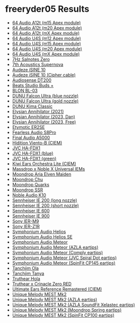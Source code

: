 # freeryder05 Results

- [64 Audio A12t (m15 Apex module)](./in-ear/64%20Audio%20A12t%20(m15%20Apex%20module))
- [64 Audio A12t (m20 Apex module)](./in-ear/64%20Audio%20A12t%20(m20%20Apex%20module))
- [64 Audio A12t (mX Apex module)](./in-ear/64%20Audio%20A12t%20(mX%20Apex%20module))
- [64 Audio U4S (m12 Apex module)](./in-ear/64%20Audio%20U4S%20(m12%20Apex%20module))
- [64 Audio U4S (m15 Apex module)](./in-ear/64%20Audio%20U4S%20(m15%20Apex%20module))
- [64 Audio U4S (m20 Apex module)](./in-ear/64%20Audio%20U4S%20(m20%20Apex%20module))
- [64 Audio U4S (mX Apex module)](./in-ear/64%20Audio%20U4S%20(mX%20Apex%20module))
- [7Hz Salnotes Zero](./in-ear/7Hz%20Salnotes%20Zero)
- [7th Acoustics Supernova](./in-ear/7th%20Acoustics%20Supernova)
- [Audeze iSINE 10](./in-ear/Audeze%20iSINE%2010)
- [Audeze iSINE 10 (Cipher cable)](./in-ear/Audeze%20iSINE%2010%20(Cipher%20cable))
- [Audiosense DT200](./in-ear/Audiosense%20DT200)
- [Beats Studio Buds +](./in-ear/Beats%20Studio%20Buds%20+)
- [BLON BL-03](./in-ear/BLON%20BL-03)
- [DUNU Falcon Ultra (blue nozzle)](./in-ear/DUNU%20Falcon%20Ultra%20(blue%20nozzle))
- [DUNU Falcon Ultra (gold nozzle)](./in-ear/DUNU%20Falcon%20Ultra%20(gold%20nozzle))
- [DUNU Kima Classic](./in-ear/DUNU%20Kima%20Classic)
- [Elysian Annihilator (2021)](./in-ear/Elysian%20Annihilator%20(2021))
- [Elysian Annihilator (2023, Dan)](./in-ear/Elysian%20Annihilator%20(2023,%20Dan))
- [Elysian Annihilator (2023, Free)](./in-ear/Elysian%20Annihilator%20(2023,%20Free))
- [Etymotic ER2SE](./in-ear/Etymotic%20ER2SE)
- [Fearless Audio S8Pro](./in-ear/Fearless%20Audio%20S8Pro)
- [Final Audio A5000](./in-ear/Final%20Audio%20A5000)
- [Hidition Viento-B (CIEM)](./in-ear/Hidition%20Viento-B%20(CIEM))
- [JVC HA-FDX1](./in-ear/JVC%20HA-FDX1)
- [JVC HA-FDX1 (blue)](./in-ear/JVC%20HA-FDX1%20(blue))
- [JVC HA-FDX1 (green)](./in-ear/JVC%20HA-FDX1%20(green))
- [Kiwi Ears Orchestra Lite (CIEM)](./in-ear/Kiwi%20Ears%20Orchestra%20Lite%20(CIEM))
- [Massdrop x Noble X Universal IEMs](./in-ear/Massdrop%20x%20Noble%20X%20Universal%20IEMs)
- [Moondrop Aria Elven Maiden](./in-ear/Moondrop%20Aria%20Elven%20Maiden)
- [Moondrop Chu](./in-ear/Moondrop%20Chu)
- [Moondrop Quarks](./in-ear/Moondrop%20Quarks)
- [Moondrop SSR](./in-ear/Moondrop%20SSR)
- [Noble Audio K10](./in-ear/Noble%20Audio%20K10)
- [Sennheiser IE 200 (long nozzle)](./in-ear/Sennheiser%20IE%20200%20(long%20nozzle))
- [Sennheiser IE 200 (short nozzle)](./in-ear/Sennheiser%20IE%20200%20(short%20nozzle))
- [Sennheiser IE 600](./in-ear/Sennheiser%20IE%20600)
- [Sennheiser IE 900](./in-ear/Sennheiser%20IE%20900)
- [Sony IER-M9](./in-ear/Sony%20IER-M9)
- [Sony IER-Z1R](./in-ear/Sony%20IER-Z1R)
- [Symphonium Audio Helios](./in-ear/Symphonium%20Audio%20Helios)
- [Symphonium Audio Helios SE](./in-ear/Symphonium%20Audio%20Helios%20SE)
- [Symphonium Audio Meteor](./in-ear/Symphonium%20Audio%20Meteor)
- [Symphonium Audio Meteor (AZLA eartips)](./in-ear/Symphonium%20Audio%20Meteor%20(AZLA%20eartips))
- [Symphonium Audio Meteor (Comply eartips)](./in-ear/Symphonium%20Audio%20Meteor%20(Comply%20eartips))
- [Symphonium Audio Meteor (JVC Spiral Dot eartips)](./in-ear/Symphonium%20Audio%20Meteor%20(JVC%20Spiral%20Dot%20eartips))
- [Symphonium Audio Meteor (SpinFit CP145 eartips)](./in-ear/Symphonium%20Audio%20Meteor%20(SpinFit%20CP145%20eartips))
- [Tanchjim Ola](./in-ear/Tanchjim%20Ola)
- [Tanchjim Tanya](./in-ear/Tanchjim%20Tanya)
- [Truthear Hola](./in-ear/Truthear%20Hola)
- [Truthear x Crinacle Zero RED](./in-ear/Truthear%20x%20Crinacle%20Zero%20RED)
- [Ultimate Ears Reference Remastered (CIEM)](./in-ear/Ultimate%20Ears%20Reference%20Remastered%20(CIEM))
- [Unique Melody MEST Mk2](./in-ear/Unique%20Melody%20MEST%20Mk2)
- [Unique Melody MEST Mk2 (AZLA eartips)](./in-ear/Unique%20Melody%20MEST%20Mk2%20(AZLA%20eartips))
- [Unique Melody MEST Mk2 (AZLA SoundFit Xelastec eartips)](./in-ear/Unique%20Melody%20MEST%20Mk2%20(AZLA%20SoundFit%20Xelastec%20eartips))
- [Unique Melody MEST Mk2 (Moondrop Spring eartips)](./in-ear/Unique%20Melody%20MEST%20Mk2%20(Moondrop%20Spring%20eartips))
- [Unique Melody MEST Mk2 (SpinFit CP100 eartips)](./in-ear/Unique%20Melody%20MEST%20Mk2%20(SpinFit%20CP100%20eartips))
